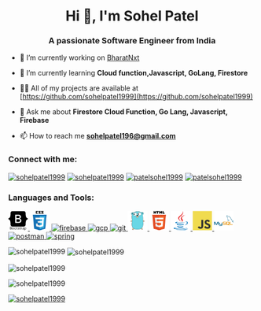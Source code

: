 <h1 align="center">Hi 👋, I'm Sohel Patel</h1>
<h3 align="center">A passionate Software Engineer from India</h3>



- 🔭 I’m currently working on [BharatNxt](https://bharatnxt.in/)

- 🌱 I’m currently learning **Cloud function,Javascript, GoLang, Firestore**

- 👨‍💻 All of my projects are available at [https://github.com/sohelpatel1999](https://github.com/sohelpatel1999)

- 💬 Ask me about **Firestore Cloud Function, Go Lang, Javascript, Firebase**

- 📫 How to reach me **sohelpatel196@gmail.com**

<h3 align="left">Connect with me:</h3>
<p align="left">
<a href="https://www.linkedin.com/in/sohelpatel1999/" target="blank"><img align="center" src="https://raw.githubusercontent.com/rahuldkjain/github-profile-readme-generator/master/src/images/icons/Social/linked-in-alt.svg" alt="sohelpatel1999" height="30" width="40" /></a>
<a href="https://instagram.com/sohelpatel1999" target="blank"><img align="center" src="https://raw.githubusercontent.com/rahuldkjain/github-profile-readme-generator/master/src/images/icons/Social/instagram.svg" alt="sohelpatel1999" height="30" width="40" /></a>
<a href="https://www.hackerrank.com/patelsohel1999" target="blank"><img align="center" src="https://raw.githubusercontent.com/rahuldkjain/github-profile-readme-generator/master/src/images/icons/Social/hackerrank.svg" alt="patelsohel1999" height="30" width="40" /></a>
<a href="https://www.leetcode.com/sohelpatel1999" target="blank"><img align="center" src="https://raw.githubusercontent.com/rahuldkjain/github-profile-readme-generator/master/src/images/icons/Social/leet-code.svg" alt="patelsohel1999" height="30" width="40" /></a>
</p>

<h3 align="left">Languages and Tools:</h3>
<p align="left"> <a href="https://getbootstrap.com" target="_blank" rel="noreferrer"> <img src="https://raw.githubusercontent.com/devicons/devicon/master/icons/bootstrap/bootstrap-plain-wordmark.svg" alt="bootstrap" width="40" height="40"/> </a> <a href="https://www.w3schools.com/css/" target="_blank" rel="noreferrer"> <img src="https://raw.githubusercontent.com/devicons/devicon/master/icons/css3/css3-original-wordmark.svg" alt="css3" width="40" height="40"/> </a> <a href="https://firebase.google.com/" target="_blank" rel="noreferrer"> <img src="https://www.vectorlogo.zone/logos/firebase/firebase-icon.svg" alt="firebase" width="40" height="40"/> </a> <a href="https://cloud.google.com" target="_blank" rel="noreferrer"> <img src="https://www.vectorlogo.zone/logos/google_cloud/google_cloud-icon.svg" alt="gcp" width="40" height="40"/> </a> <a href="https://git-scm.com/" target="_blank" rel="noreferrer"> <img src="https://www.vectorlogo.zone/logos/git-scm/git-scm-icon.svg" alt="git" width="40" height="40"/> </a> <a href="https://golang.org" target="_blank" rel="noreferrer"> <img src="https://raw.githubusercontent.com/devicons/devicon/master/icons/go/go-original.svg" alt="go" width="40" height="40"/> </a> <a href="https://www.w3.org/html/" target="_blank" rel="noreferrer"> <img src="https://raw.githubusercontent.com/devicons/devicon/master/icons/html5/html5-original-wordmark.svg" alt="html5" width="40" height="40"/> </a> <a href="https://www.java.com" target="_blank" rel="noreferrer"> <img src="https://raw.githubusercontent.com/devicons/devicon/master/icons/java/java-original.svg" alt="java" width="40" height="40"/> </a> <a href="https://developer.mozilla.org/en-US/docs/Web/JavaScript" target="_blank" rel="noreferrer"> <img src="https://raw.githubusercontent.com/devicons/devicon/master/icons/javascript/javascript-original.svg" alt="javascript" width="40" height="40"/> </a> <a href="https://www.mysql.com/" target="_blank" rel="noreferrer"> <img src="https://raw.githubusercontent.com/devicons/devicon/master/icons/mysql/mysql-original-wordmark.svg" alt="mysql" width="40" height="40"/> </a> <a href="https://postman.com" target="_blank" rel="noreferrer"> <img src="https://www.vectorlogo.zone/logos/getpostman/getpostman-icon.svg" alt="postman" width="40" height="40"/> </a> <a href="https://spring.io/" target="_blank" rel="noreferrer"> <img src="https://www.vectorlogo.zone/logos/springio/springio-icon.svg" alt="spring" width="40" height="40"/> </a> </p>

<p><img align="left" src="https://github-readme-stats.vercel.app/api/top-langs?username=sohelpatel1999&show_icons=true&locale=en&layout=compact" alt="sohelpatel1999" /></p>

<p>&nbsp;<img align="center" src="https://github-readme-stats.vercel.app/api?username=sohelpatel1999&show_icons=true&locale=en" alt="sohelpatel1999" /></p>

<p><img align="center" src="https://github-readme-streak-stats.herokuapp.com/?user=sohelpatel1999&" alt="sohelpatel1999" /></p>
<p align="left"> <img src="https://komarev.com/ghpvc/?username=sohelpatel1999&label=Profile%20views&color=0e75b6&style=flat" alt="sohelpatel1999" /> </p>

<p align="left"> <a href="https://github.com/ryo-ma/github-profile-trophy"><img src="https://github-profile-trophy.vercel.app/?username=sohelpatel1999" alt="sohelpatel1999" /></a> </p>

